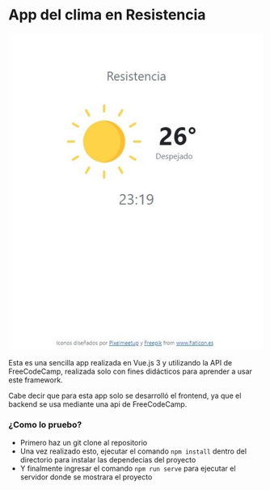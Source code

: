# App del clima en Resistencia

<p align="center"><img src="https://github.com/EnzoVallejos/clima-app/blob/master/assets_readme/screenshot_page.jpg"></p>

Esta es una sencilla app realizada en Vue.js 3 y utilizando la API de FreeCodeCamp, realizada solo con fines didácticos para aprender a usar este framework. 

Cabe decir que para esta app solo se desarrolló el frontend, ya que el backend se usa mediante una api de FreeCodeCamp.

### ¿Como lo pruebo?
- Primero haz un git clone al repositorio
- Una vez realizado esto, ejecutar el comando ```npm install``` dentro del directorio para instalar las dependecias del proyecto
- Y finalmente ingresar el comando ```npm run serve``` para ejecutar el servidor donde se mostrara el proyecto
